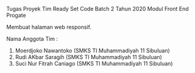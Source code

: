 Tugas Proyek Tim
Ready Set Code Batch 2 Tahun 2020 Modul Front End
Progate

Membuat halaman web responsif.

Nama Anggota Tim :
1. Moerdjoko Nawantoko (SMKS TI Muhammadiyah 11 Sibuluan)
2. Rudi AKbar Saragih (SMKS TI Muhammadiyah 11 Sibuluan)
3. Suci Nur Fitrah Caniago (SMKS TI Muhammadiyah 11 Sibuluan)
